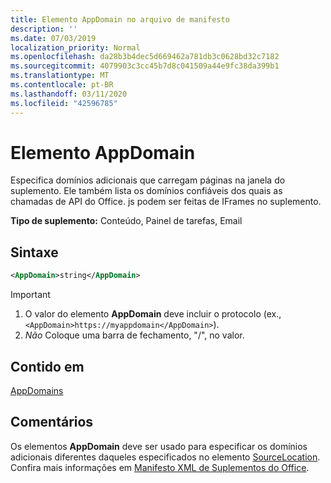 ```yaml
---
title: Elemento AppDomain no arquivo de manifesto
description: ''
ms.date: 07/03/2019
localization_priority: Normal
ms.openlocfilehash: da28b3b4dec5d669462a781db3c0628bd32c7182
ms.sourcegitcommit: 4079903c3cc45b7d8c041509a44e9fc38da399b1
ms.translationtype: MT
ms.contentlocale: pt-BR
ms.lasthandoff: 03/11/2020
ms.locfileid: "42596785"
---
```

# <a name="appdomain-element"></a>Elemento AppDomain

Especifica domínios adicionais que carregam páginas na janela do suplemento. Ele também lista os domínios confiáveis dos quais as chamadas de API do Office. js podem ser feitas de IFrames no suplemento.

**Tipo de suplemento:** Conteúdo, Painel de tarefas, Email

## <a name="syntax"></a>Sintaxe

```XML
<AppDomain>string</AppDomain>
```

> [!IMPORTANT]
> 1. O valor do elemento **AppDomain** deve incluir o protocolo (ex., `<AppDomain>https://myappdomain</AppDomain>`).
> 2. *Não* Coloque uma barra de fechamento, "/", no valor.

## <a name="contained-in"></a>Contido em

[AppDomains](appdomains.md)

## <a name="remarks"></a>Comentários

Os elementos **AppDomain** deve ser usado para especificar os domínios adicionais diferentes daqueles especificados no elemento [SourceLocation](sourcelocation.md). Confira mais informações em [Manifesto XML de Suplementos do Office](../../develop/add-in-manifests.md).
